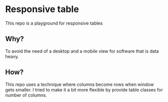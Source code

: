 # Responsive table
This repo is a playground for responsive tables

## Why?
To avoid the need of a desktop and a mobile view for software that is data heavy.

## How?
This repo uses a technique where columns become rows when window gets smaller. I tried to make it a bit more flexible by provide table classes for number of columns.
